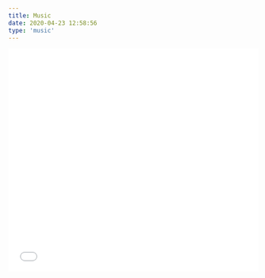 ```yaml
---
title: Music
date: 2020-04-23 12:58:56
type: 'music'
---
```


<iframe frameborder="no" border="0" marginwidth="0" marginheight="0" width='100%' height=450 src="//music.163.com/outchain/player?type=0&id=2693598459&auto=0&height=430"></iframe>
